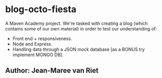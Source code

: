 # blog-octo-fiesta
A Maven Academy project.
We're tasked with creating a blog (which contains some of our own material) in order to test our understanding of:
  - Front end + responsiveness.
  - Node and Express.
  - Handling data through a JSON mock database [as a BONUS try implement MONGO DB].
 
 ## Author: Jean-Maree van Riet
